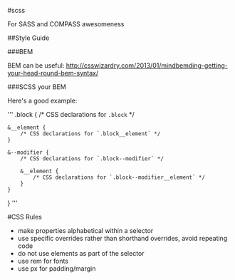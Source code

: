 #scss

For SASS and COMPASS awesomeness

##Style Guide

###BEM 

BEM can be useful: http://csswizardry.com/2013/01/mindbemding-getting-your-head-round-bem-syntax/

###SCSS your BEM

Here's a good example: 

'''
.block {
    /* CSS declarations for `.block` */

    &__element {
        /* CSS declarations for `.block__element` */
    }

    &--modifier {
        /* CSS declarations for `.block--modifier` */

        &__element {
            /* CSS declarations for `.block--modifier__element` */
        }
    }
}
'''

#CSS Rules

- make properties alphabetical within a selector
- use specific overrides rather than shorthand overrides, avoid repeating code
- do not use elements as part of the selector
- use rem for fonts
- use px for padding/margin


